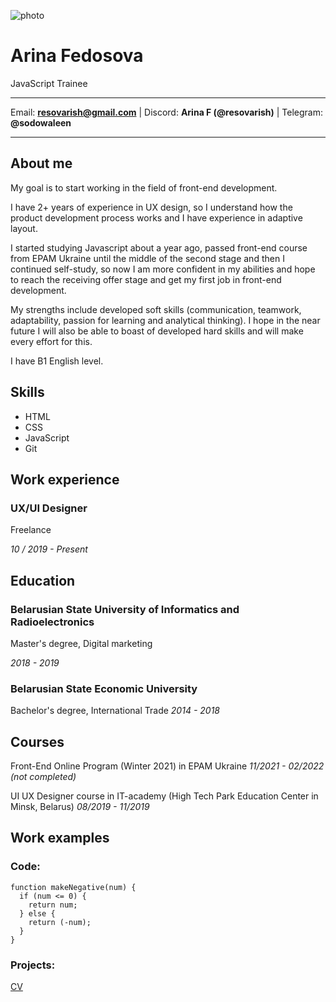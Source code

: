 ![photo](https://avatars.githubusercontent.com/u/68791522?v=4)
# **Arina Fedosova**
JavaScript Trainee

---
Email: **<resovarish@gmail.com>** | Discord: **Arina F (@resovarish)** | Telegram: **@sodowaleen** 
___
## About me
My goal is to start working in the field of front-end development.    


I have 2+ years of experience in UX design, so I understand how the product development process works and I have experience in adaptive layout.

I started studying Javascript about a year ago,   passed front-end course from EPAM Ukraine until the middle of the second stage and then I continued self-study, so now I am more confident in my abilities and hope to reach the receiving offer stage and get my first job in front-end development.


My strengths include developed soft skills (communication, teamwork, adaptability, passion for learning and analytical thinking).  I hope in the near future I will also be able to boast of developed hard skills and will make every effort for this.


I have B1 English level. 

## Skills
- HTML
- CSS
- JavaScript
- Git

## Work experience
### UX/UI Designer
Freelance 
 
*10 / 2019 - Present*

## Education
### Belarusian State University of Informatics and Radioelectronics
Master's degree, Digital marketing 

*2018 - 2019*

### Belarusian State Economic University
Bachelor's degree, International Trade *2014 - 2018*

## Courses
Front-End Online Program (Winter 2021) in EPAM Ukraine *11/2021 - 02/2022 (not completed)*

UI UX Designer course in IT-academy (High Tech Park Education Center in Minsk, Belarus) *08/2019 - 11/2019*

## Work examples
### Code:
```
function makeNegative(num) {
  if (num <= 0) {
    return num;
  } else {
    return (-num);
  }
}
```
### Projects:
[CV](https://github.com/resovarish/rsschool-cv)
